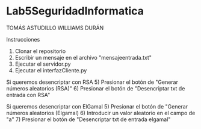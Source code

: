 # Lab5SeguridadInformatica
TOMÁS ASTUDILLO
WILLIAMS DURÁN

Instrucciones
1) Clonar el repositorio
2) Escribir un mensaje en el archivo "mensajeentrada.txt"
3) Ejecutar el servidor.py
4) Ejecutar el interfazCliente.py

Si queremos desencriptar con RSA
5) Presionar el botón de "Generar números aleatorios (RSA)"
6) Presionar el botón de "Desencriptar txt de entrada con RSA"

Si queremos desencriptar con ElGamal
5) Presionar el botón de "Generar números aleatorios (Elgamal)
6) Introducir un valor aleatorio en el campo de "a"
7) Presionar el botón de "Desencriptar txt de entrada elgamal"

